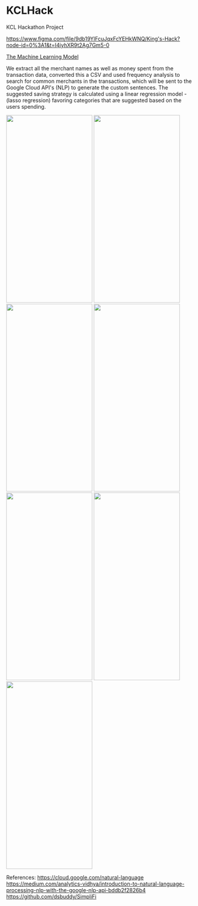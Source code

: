# KCLHack
KCL Hackathon Project

https://www.figma.com/file/9db19YlFcuJqxFcYEHkWNQ/King's-Hack?node-id=0%3A1&t=I4iyhXR9t2Ag7Gm5-0

<ins>The Machine Learning Model</ins>

We extract all the merchant names as well as money spent from the transaction data, converted this a CSV and used frequency analysis to search for common merchants in the transactions, which will be sent to the Google Cloud API's (NLP) to generate the custom sentences. The suggested saving strategy is calculated using a linear regression model - (lasso regression) favoring categories that are suggested based on the users spending.

<img src="https://user-images.githubusercontent.com/22798773/202869772-8c7ee845-e2dc-44d8-baee-de2b6293aefd.png" width="230" height="500"> 
<img src="https://user-images.githubusercontent.com/22798773/202869769-9db0f795-2f3e-408c-8d4a-b140728ae036.png" width="230" height="500"> 
<img src="https://user-images.githubusercontent.com/22798773/202869773-123ad0c7-3b61-4057-bade-8ee43d92a658.png" width="230" height="500">
<img src="https://user-images.githubusercontent.com/22798773/202869766-9e32c9a9-a7ac-4e75-8006-8ff166a6a5c3.png" width="230" height="500">
<img src="https://user-images.githubusercontent.com/22798773/202869776-824c2c6c-8e4d-4fff-b53a-e27dfdaeab85.png" width="230" height="500"> 
<img src="https://user-images.githubusercontent.com/22798773/202869778-d5694098-bcee-460b-b8a1-de40d477ede3.png" width="230" height="500"> 
<img src="https://user-images.githubusercontent.com/22798773/202869777-8d3a1dd4-4c49-40f4-bc9f-e6c2a92cd365.png" width="230" height="500"> 

References: 
https://cloud.google.com/natural-language
https://medium.com/analytics-vidhya/introduction-to-natural-language-processing-nlp-with-the-google-nlp-api-bddb2f2826b4
https://github.com/dsbuddy/SimpliFi
